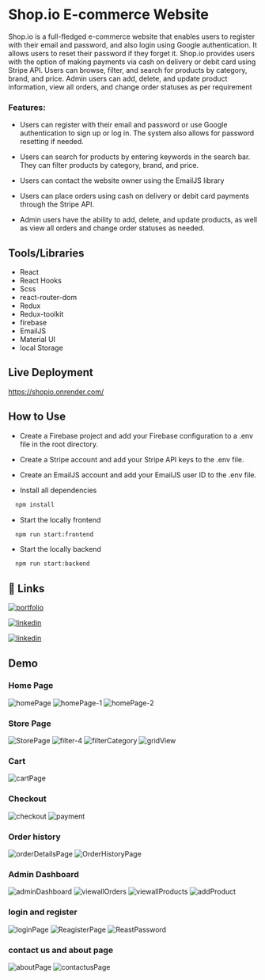 
# Shop.io E-commerce Website
Shop.io is a full-fledged e-commerce website that enables users to register with their email and password, and also login using Google authentication. It allows users to reset their password if they forget it. Shop.io provides users with the option of making payments via cash on delivery or debit card using Stripe API. Users can browse, filter, and search for products by category, brand, and price. Admin users can add, delete, and update product information, view all orders, and change order statuses as per requirement 

### Features:
- Users can register with their email and password or use Google authentication to sign up or log in. The system also allows for password resetting if needed.

- Users can search for products by entering keywords in the search bar. They can filter products by category, brand, and price.

- Users can contact the website owner using the EmailJS library

- Users can place orders using cash on delivery or debit card payments through the Stripe API.

- Admin users have the ability to add, delete, and update products, as well as view all orders and change order statuses as needed.


## Tools/Libraries 


- React
- React Hooks
- Scss
- react-router-dom
- Redux
- Redux-toolkit
- firebase
- EmailJS
- Material UI
- local Storage

## Live Deployment   


 https://shopio.onrender.com/


## How to Use

- Create a Firebase project and add your Firebase configuration to a .env file in the root directory.

 - Create a Stripe account and add your Stripe    API keys to the .env file.

- Create an EmailJS account and add your EmailJS user ID to the .env file.

 - Install all dependencies

```bash
  npm install
```

- Start the locally frontend

```bash
  npm run start:frontend
```
- Start the locally backend
```bash
  npm run start:backend
```









## 🔗 Links
[![portfolio](https://img.shields.io/badge/my_portfolio-000?style=for-the-badge&logo=ko-fi&logoColor=white)](https://thesunnymallick.vercel.app/)

[![linkedin](https://img.shields.io/badge/linkedin-0A66C2?style=for-the-badge&logo=linkedin&logoColor=white)](https://www.linkedin.com/in/thesunnymallick/)

[![linkedin](https://img.shields.io/badge/instagram-e95950?style=for-the-badge&logo=instagram&logoColor=white)](https://www.instagram.com/themallicksunny/)

## Demo

### Home Page
![homePage](https://user-images.githubusercontent.com/81466855/229351577-3e1acf7d-e325-47b0-a670-d4df6fe08139.png)
![homePage-1](https://user-images.githubusercontent.com/81466855/229351583-5b25e34f-0b97-48d6-8898-c9032133ba2b.png)
![homePage-2](https://user-images.githubusercontent.com/81466855/229351587-b71faf83-3130-4086-8a8d-adc475f25853.png)
### Store Page
![StorePage](https://user-images.githubusercontent.com/81466855/229351608-1da0f77a-3264-44d4-a064-ea280ac99ef1.png)
![filter-4](https://user-images.githubusercontent.com/81466855/229351566-38b0cbf3-c599-4d19-9647-4ede3d7475c2.png)
![filterCategory](https://user-images.githubusercontent.com/81466855/229351569-656db240-91b0-414d-9a1e-6e96f1e4021e.png)
![gridView](https://user-images.githubusercontent.com/81466855/229351575-063d1da8-1754-421f-8ee9-939d38bcd05f.png)


### Cart
![cartPage](https://user-images.githubusercontent.com/81466855/229351633-7f26c993-c857-447f-b783-35ae7218a425.png)

### Checkout
![checkout](https://user-images.githubusercontent.com/81466855/229351634-b7838d23-84ec-4997-9a74-4e66d0281f7f.png)
![payment](https://user-images.githubusercontent.com/81466855/229351593-c972de2f-4565-4d13-abec-11f2115d247f.png)

### Order history
![orderDetailsPage](https://user-images.githubusercontent.com/81466855/229351590-a1bc63bc-4ee4-4a47-99e0-1ef95617e46a.png)
![OrderHistoryPage](https://user-images.githubusercontent.com/81466855/229351591-889164e1-feba-4ab3-9e25-7af41bc4b54a.png)

### Admin Dashboard

![adminDashboard](https://user-images.githubusercontent.com/81466855/229351631-6eb10a9e-fa5c-4610-b081-3e4cfd6304f6.png)
![viewallOrders](https://user-images.githubusercontent.com/81466855/229351610-bed0eb9a-9328-49b1-84dc-1ec13fbd0902.png)
![viewallProducts](https://user-images.githubusercontent.com/81466855/229351613-b6716ed1-6433-428b-be01-2a90a4ab55a3.png)
![addProduct](https://user-images.githubusercontent.com/81466855/229351628-3e898747-d326-4d8b-be2d-d5c21267dcbc.png)

### login and register

![loginPage](https://user-images.githubusercontent.com/81466855/229351589-3f2d54c1-e8a8-4af8-89aa-43fdd9540df2.png)
![ReagisterPage](https://user-images.githubusercontent.com/81466855/229351596-76ae0a9e-6ff5-4c86-aef3-d265b26546aa.png)
![ReastPassword](https://user-images.githubusercontent.com/81466855/229351597-07005a04-34a4-4beb-878f-bc8b78a533c7.png)


### contact us and about page
![aboutPage](https://user-images.githubusercontent.com/81466855/229351618-254b7634-a2cc-47cd-b592-694f4c25afdf.png)
![contactusPage](https://user-images.githubusercontent.com/81466855/229351552-84977c39-c3db-4261-9d2c-413b023ae6ba.png)








